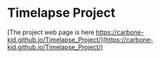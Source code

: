 # Timelapse Project

[The project web page is here https://carbone-kid.github.io/Timelapse_Project/](https://carbone-kid.github.io/Timelapse_Project/)
